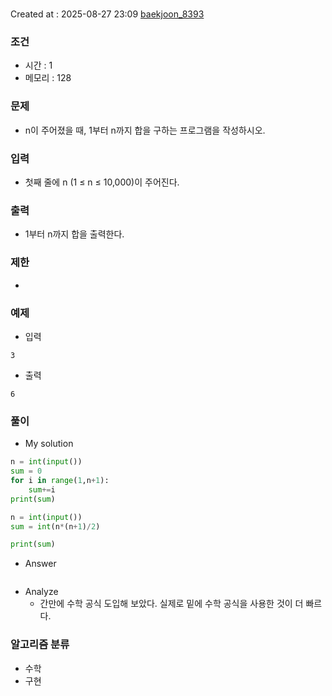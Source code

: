 # 
Created at : 2025-08-27 23:09
[baekjoon_8393](https://www.acmicpc.net/problem/8393)
### 조건
- 시간 : 1
- 메모리 : 128
### 문제
- n이 주어졌을 때, 1부터 n까지 합을 구하는 프로그램을 작성하시오.
### 입력
- 첫째 줄에 n (1 ≤ n ≤ 10,000)이 주어진다.
### 출력
- 1부터 n까지 합을 출력한다.
### 제한
- 
### 예제
- 입력
```
3
```
- 출력
```
6
``` 

### 풀이
- My solution
```python
n = int(input())
sum = 0
for i in range(1,n+1):
    sum+=i
print(sum)
```

```python
n = int(input())
sum = int(n*(n+1)/2)

print(sum)
```
- Answer
```python

```

- Analyze
	- 간만에 수학 공식 도입해 보았다. 실제로 밑에 수학 공식을 사용한 것이 더 빠르다.
### 알고리즘 분류
- 수학
- 구현